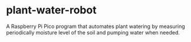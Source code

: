 # plant-water-robot
A Raspberry Pi Pico program that automates plant watering by measuring periodically moisture level of the soil and pumping water when needed.
